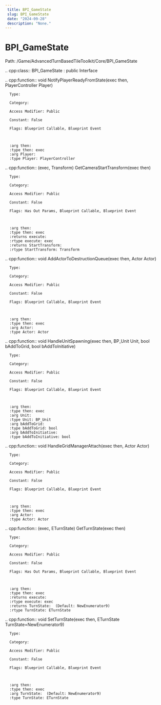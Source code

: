 ```yaml
---
 title: BPI_GameState
 slug: BPI_GameState
 date: "2024-09-28"
 description: "None."
---
```


BPI_GameState
==============

Path: /Game/AdvancedTurnBasedTileToolkit/Core/BPI_GameState

.. cpp:class:: BPI_GameState : public Interface

   .. cpp:function:: void NotifyPlayerReadyFromState(exec then, PlayerController Player)

      Type: 

      Category: 

      Access Modifier: Public

      Constant: False

      Flags: Blueprint Callable, Blueprint Event

      

      :arg then: 
      :type then: exec
      :arg Player: 
      :type Player: PlayerController

   .. cpp:function:: (exec, Transform) GetCameraStartTransform(exec then)

      Type: 

      Category: 

      Access Modifier: Public

      Constant: False

      Flags: Has Out Params, Blueprint Callable, Blueprint Event

      

      :arg then: 
      :type then: exec
      :returns execute: 
      :rtype execute: exec
      :returns StartTransform: 
      :rtype StartTransform: Transform

   .. cpp:function:: void AddActorToDestructionQueue(exec then, Actor Actor)

      Type: 

      Category: 

      Access Modifier: Public

      Constant: False

      Flags: Blueprint Callable, Blueprint Event

      

      :arg then: 
      :type then: exec
      :arg Actor: 
      :type Actor: Actor

   .. cpp:function:: void HandleUnitSpawning(exec then, BP_Unit Unit, bool bAddToGrid, bool bAddToInitiative)

      Type: 

      Category: 

      Access Modifier: Public

      Constant: False

      Flags: Blueprint Callable, Blueprint Event

      

      :arg then: 
      :type then: exec
      :arg Unit: 
      :type Unit: BP_Unit
      :arg bAddToGrid: 
      :type bAddToGrid: bool
      :arg bAddToInitiative: 
      :type bAddToInitiative: bool

   .. cpp:function:: void HandleGridManagerAttach(exec then, Actor Actor)

      Type: 

      Category: 

      Access Modifier: Public

      Constant: False

      Flags: Blueprint Callable, Blueprint Event

      

      :arg then: 
      :type then: exec
      :arg Actor: 
      :type Actor: Actor

   .. cpp:function:: (exec, ETurnState) GetTurnState(exec then)

      Type: 

      Category: 

      Access Modifier: Public

      Constant: False

      Flags: Has Out Params, Blueprint Callable, Blueprint Event

      

      :arg then: 
      :type then: exec
      :returns execute: 
      :rtype execute: exec
      :returns TurnState:  (Default: NewEnumerator9)
      :rtype TurnState: ETurnState

   .. cpp:function:: void SetTurnState(exec then, ETurnState TurnState=NewEnumerator9)

      Type: 

      Category: 

      Access Modifier: Public

      Constant: False

      Flags: Blueprint Callable, Blueprint Event

      

      :arg then: 
      :type then: exec
      :arg TurnState:  (Default: NewEnumerator9)
      :type TurnState: ETurnState

